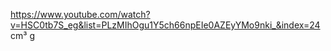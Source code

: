 https://www.youtube.com/watch?v=HSC0tb7S_eg&list=PLzMIhOgu1Y5ch66npEIe0AZEyYMo9nki_&index=24
 cm³
 g 
